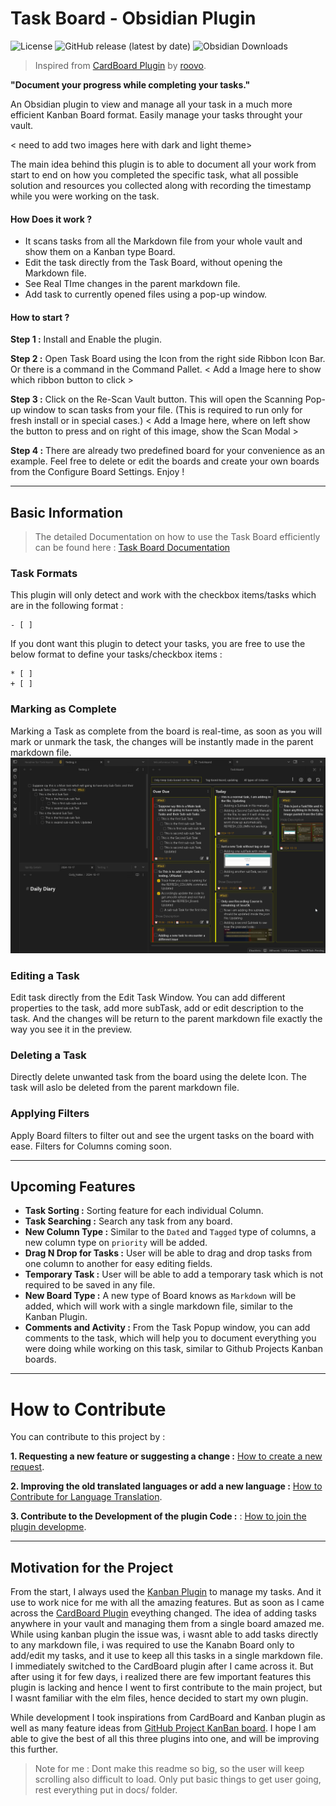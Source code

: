 # Task Board - Obsidian Plugin

![License](https://img.shields.io/github/license/tu2-atmanand/Task-Board)
![GitHub release (latest by date)](https://img.shields.io/github/v/release/tu2-atmanand/Task-Board?style=flat-square)
![Obsidian Downloads](https://img.shields.io/badge/dynamic/json?logo=obsidian&color=%23483699&label=downloads&query=%24%5B%22Task-Board%22%5D.downloads&url=https%3A%2F%2Fraw.githubusercontent.com%2Fobsidianmd%2Fobsidian-releases%2Fmaster%2Fcommunity-plugin-stats.json)

> Inspired from [CardBoard Plugin](https://github.com/roovo/obsidian-card-board) by [roovo](https://github.com/roovo).

**"Document your progress while completing your tasks."**

An Obsidian plugin to view and manage all your task in a much more efficient Kanban Board format. Easily manage your tasks throught your vault.

< need to add two images here with dark and light theme>

The main idea behind this plugin is to able to document all your work from start to end on how you completed the specific task, what all possible solution and resources you collected along with recording the timestamp while you were working on the task.

#### **How Does it work ?**

- It scans tasks from all the Markdown file from your whole vault and show them on a Kanban type Board.
- Edit the task directly from the Task Board, without opening the Markdown file.
- See Real TIme changes in the parent markdown file.
- Add task to currently opened files using a pop-up window.

#### **How to start ?**

**Step 1 :** Install and Enable the plugin.

**Step 2 :** Open Task Board using the Icon from the right side Ribbon Icon Bar. Or there is a command in the Command Pallet.
< Add a Image here to show which ribbon button to click >

**Step 3 :** Click on the Re-Scan Vault button. This will open the Scanning Pop-up window to scan tasks from your file. (This is required to run only for fresh install or in special cases.)
< Add a Image here, where on left show the button to press and on right of this image, show the Scan Modal >

**Step 4 :** There are already two predefined board for your convenience as an example. Feel free to delete or edit the boards and create your own boards from the Configure Board Settings. Enjoy !

---

## Basic Information

> The detailed Documentation on how to use the Task Board efficiently can be found here : [Task Board Documentation]()

### Task Formats

This plugin will only detect and work with the checkbox items/tasks which are in the following format : 
```
- [ ]
```
If you dont want this plugin to detect your tasks, you are free to use the below format to define your tasks/checkbox items : 
```
* [ ] 
+ [ ] 
```

### Marking as Complete

Marking a Task as complete from the board is real-time, as soon as you will mark or unmark the task, the changes will be instantly made in the parent markdown file.
![Realt Time changes for marking task complete](assets/MarkTaskComplete.gif)

### Editing a Task

Edit task directly from the Edit Task Window. You can add different properties to the task, add more subTask, add or edit description to the task. And the changes will be return to the parent markdown file exactly the way you see it in the preview.

### Deleting a Task

Directly delete unwanted task from the board using the delete Icon. The task will aslo be deleted from the parent markdown file.

### Applying Filters

Apply Board filters to filter out and see the urgent tasks on the board with ease. Filters for Columns coming soon.

---

## Upcoming Features

- **Task Sorting :** Sorting feature for each individual Column.
- **Task Searching :** Search any task from any board.
- **New Column Type :** Similar to the `Dated` and `Tagged` type of columns, a new column type on `priority` will be added.
- **Drag N Drop for Tasks :** User will be able to drag and drop tasks from one column to another for easy editing fields.
- **Temporary Task :** User will be able to add a temporary task which is not required to be saved in any file.
- **New Board Type :** A new type of Board knows as `Markdown` will be added, which will work with a single markdown file, similar to the Kanban Plugin.
- **Comments and Activity :** From the Task Popup window, you can add comments to the task, which will help you to document everything you were doing while working on this task, similar to Github Projects Kanban boards.

---

# How to Contribute

You can contribute to this project by :

**1. Requesting a new feature or suggesting a change :** [How to create a new request]().

**2. Improving the old translated languages or add a new language :** [How to Contribute for Language Translation]().

**3. Contribute to the Development of the plugin Code :** : [How to join the plugin developme]().

---

## Motivation for the Project

From the start, I always used the [Kanban Plugin]() to manage my tasks. And it use to work nice for me with all the amazing features. But as soon as I came across the [CardBoard Plugin]() eveything changed. The idea of adding tasks anywhere in your vault and managing them from a single board amazed me. While using kanban plugin the issue was, i wasnt able to add tasks directly to any markdown file, i was required to use the Kanabn Board only to add/edit my tasks, and it use to keep all this tasks in a single markdown file. I immediately switched to the CardBoard plugin after I came across it. But after using it for few days, i realized there are few important features this plugin is lacking and hence I went to first contribute to the main project, but I wasnt familiar with the elm files, hence decided to start my own plugin. 

While development I took inspirations from CardBoard and Kanban plugin as well as many feature ideas from [GitHub Project KanBan board](). I hope I am able to give the best of all this three plugins into one, and will be improving this further.


> Note for me :  Dont make this readme so big, so the user will keep scrolling also difficult to load. Only put basic things to get user going, rest everything put in docs/ folder.
